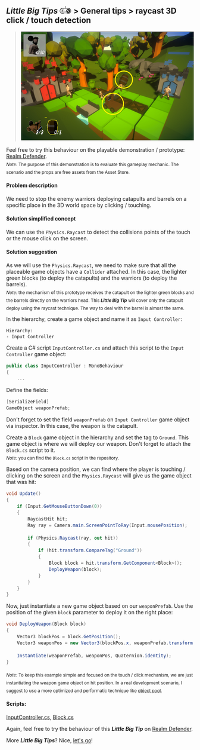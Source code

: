 ## _**Little Big Tips**_ ![Joystick](https://raw.githubusercontent.com/alissin/alissin.github.io/master/images/joystick.png) > General tips > raycast 3D click / touch detection

> ![Realm Defender](./../z_images/realm_defender/raycast-3D-click-detection.png)

Feel free to try this behaviour on the playable demonstration / prototype: [Realm Defender](https://simmer.io/@alissin/realm-defender).<br/>
<sub>_Note_: The purpose of this demonstration is to evaluate this gameplay mechanic. The scenario and the props are free assets from the Asset Store.</sub>

#### Problem description
We need to stop the enemy warriors deploying catapults and barrels on a specific place in the 3D world space by clicking / touching.

#### Solution simplified concept
We can use the `Physics.Raycast` to detect the collisions points of the touch or the mouse click on the screen.

#### Solution suggestion
As we will use the `Physics.Raycast`, we need to make sure that all the placeable game objects have a `Collider` attached. In this case, the lighter green blocks (to deploy the catapults) and the warriors (to deploy the barrels).<br/>
<sub>_Note:_ the mechanism of this prototype receives the catapult on the lighter green blocks and the barrels directly on the warriors head. This _**Little Big Tip**_ will cover only the catapult deploy using the raycast technique. The way to deal with the barrel is almost the same.</sub>

In the hierarchy, create a game object and name it as `Input Controller`:

```
Hierarchy:
- Input Controller
```

Create a C# script `InputController.cs` and attach this script to the `Input Controller` game object:

```csharp
public class InputController : MonoBehaviour
{
    ...
```

Define the fields:

```csharp
[SerializeField]
GameObject weaponPrefab;
```

Don't forget to set the field `weaponPrefab` on `Input Controller` game object via inspector. In this case, the weapon is the catapult.

Create a `Block` game object in the hierarchy and set the tag to `Ground`. This game object is where we will deploy our weapon. Don't forget to attach the `Block.cs` script to it.<br/>
<sub>_Note:_ you can find the `Block.cs` script in the repository.</sub>

Based on the camera position, we can find where the player is touching / clicking on the screen and the `Physics.Raycast` will give us the game object that was hit:

```csharp
void Update()
{
    if (Input.GetMouseButtonDown(0))
    {
        RaycastHit hit;
        Ray ray = Camera.main.ScreenPointToRay(Input.mousePosition);

        if (Physics.Raycast(ray, out hit))
        {
            if (hit.transform.CompareTag("Ground"))
            {
                Block block = hit.transform.GetComponent<Block>();
                DeployWeapon(block);
            }
        }
    }
}
```

Now, just instantiate a new game object based on our `weaponPrefab`. Use the position of the given `block` parameter to deploy it on the right place:

```csharp
void DeployWeapon(Block block)
{
    Vector3 blockPos = block.GetPosition();
    Vector3 weaponPos = new Vector3(blockPos.x, weaponPrefab.transform.position.y, blockPos.z);

    Instantiate(weaponPrefab, weaponPos, Quaternion.identity);
}
```

<sub>_Note_: To keep this example simple and focused on the touch / click mechanism, we are just instantiating the weapon game object on hit position. In a real development scenario, I suggest to use a more optimized and performatic technique like [object pool](../_pattern-algorithm/object-pool).</sub>

#### Scripts:
[InputController.cs](./InputController.cs), [Block.cs](./Block.cs)

Again, feel free to try the behaviour of this _**Little Big Tip**_ on [Realm Defender](https://simmer.io/@alissin/realm-defender).

More _**Little Big Tips**_? Nice, [let's go](https://github.com/alissin/little-big-tips)!
